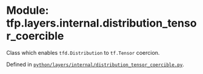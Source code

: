 <div itemscope itemtype="http://developers.google.com/ReferenceObject">
<meta itemprop="name" content="tfp.layers.internal.distribution_tensor_coercible" />
<meta itemprop="path" content="Stable" />
</div>

# Module: tfp.layers.internal.distribution_tensor_coercible

Class which enables `tfd.Distribution` to `tf.Tensor` coercion.



Defined in [`python/layers/internal/distribution_tensor_coercible.py`](https://github.com/tensorflow/probability/tree/master/tensorflow_probability/python/layers/internal/distribution_tensor_coercible.py).

<!-- Placeholder for "Used in" -->


